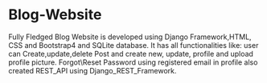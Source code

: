 # Blog-Website

Fully Fledged Blog Website is developed using Django Framework,HTML, CSS and Bootstrap4 and SQLite database. 
It has all functionalities like:
user can Create,update,delete Post
and create new, update, profile and upload profile picture.
Forgot\Reset Password using registered email in profile 
also created REST_API using Django_REST_Framework.
